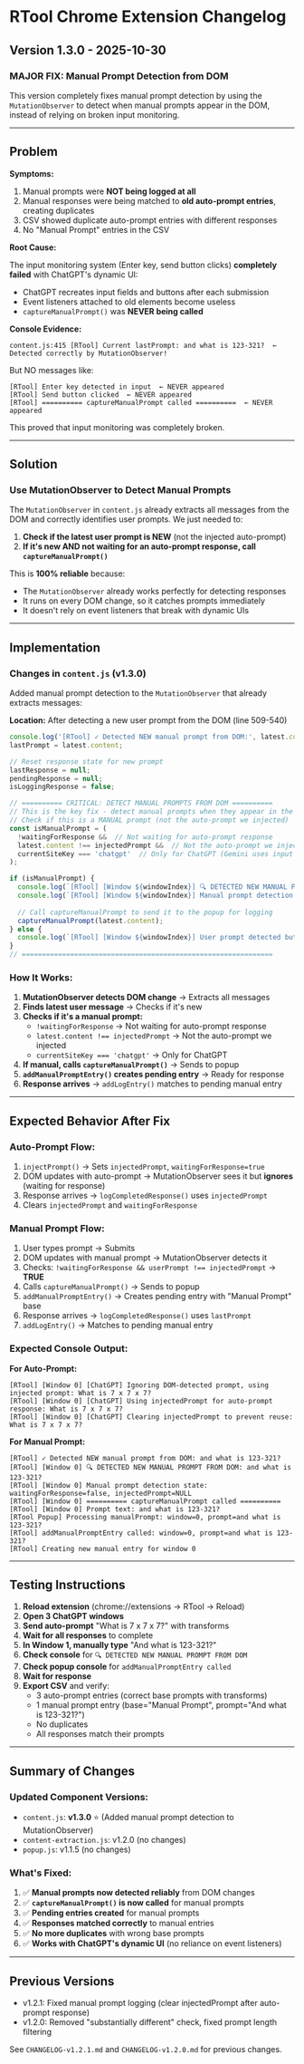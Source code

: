 # RTool Chrome Extension Changelog

## Version 1.3.0 - 2025-10-30

### **MAJOR FIX: Manual Prompt Detection from DOM**

This version completely fixes manual prompt detection by using the `MutationObserver` to detect when manual prompts appear in the DOM, instead of relying on broken input monitoring.

---

## **Problem**

**Symptoms:**
1. Manual prompts were **NOT being logged at all**
2. Manual responses were being matched to **old auto-prompt entries**, creating duplicates
3. CSV showed duplicate auto-prompt entries with different responses
4. No "Manual Prompt" entries in the CSV

**Root Cause:**

The input monitoring system (Enter key, send button clicks) **completely failed** with ChatGPT's dynamic UI:
- ChatGPT recreates input fields and buttons after each submission
- Event listeners attached to old elements become useless
- `captureManualPrompt()` was **NEVER being called**

**Console Evidence:**
```
content.js:415 [RTool] Current lastPrompt: and what is 123-321?  ← Detected correctly by MutationObserver!
```

But NO messages like:
```
[RTool] Enter key detected in input  ← NEVER appeared
[RTool] Send button clicked  ← NEVER appeared
[RTool] ========== captureManualPrompt called ==========  ← NEVER appeared
```

This proved that input monitoring was completely broken.

---

## **Solution**

### **Use MutationObserver to Detect Manual Prompts**

The `MutationObserver` in `content.js` already extracts all messages from the DOM and correctly identifies user prompts. We just needed to:

1. **Check if the latest user prompt is NEW** (not the injected auto-prompt)
2. **If it's new AND not waiting for an auto-prompt response, call `captureManualPrompt()`**

This is **100% reliable** because:
- The `MutationObserver` already works perfectly for detecting responses
- It runs on every DOM change, so it catches prompts immediately
- It doesn't rely on event listeners that break with dynamic UIs

---

## **Implementation**

### **Changes in `content.js` (v1.3.0)**

Added manual prompt detection to the `MutationObserver` that already extracts messages:

**Location:** After detecting a new user prompt from the DOM (line 509-540)

```javascript
console.log('[RTool] ✓ Detected NEW manual prompt from DOM:', latest.content.substring(0, 100));
lastPrompt = latest.content;

// Reset response state for new prompt
lastResponse = null;
pendingResponse = null;
isLoggingResponse = false;

// ========== CRITICAL: DETECT MANUAL PROMPTS FROM DOM ==========
// This is the key fix - detect manual prompts when they appear in the DOM
// Check if this is a MANUAL prompt (not the auto-prompt we injected)
const isManualPrompt = (
  !waitingForResponse &&  // Not waiting for auto-prompt response
  latest.content !== injectedPrompt &&  // Not the auto-prompt we injected
  currentSiteKey === 'chatgpt'  // Only for ChatGPT (Gemini uses input monitoring)
);

if (isManualPrompt) {
  console.log(`[RTool] [Window ${windowIndex}] 🔍 DETECTED NEW MANUAL PROMPT FROM DOM:`, latest.content.substring(0, 50));
  console.log(`[RTool] [Window ${windowIndex}] Manual prompt detection state: waitingForResponse=${waitingForResponse}, injectedPrompt=${injectedPrompt ? injectedPrompt.substring(0, 30) : 'NULL'}`);
  
  // Call captureManualPrompt to send it to the popup for logging
  captureManualPrompt(latest.content);
} else {
  console.log(`[RTool] [Window ${windowIndex}] User prompt detected but NOT manual (waitingForResponse=${waitingForResponse}, isInjected=${latest.content === injectedPrompt})`);
}
// ==============================================================
```

### **How It Works:**

1. **MutationObserver detects DOM change** → Extracts all messages
2. **Finds latest user message** → Checks if it's new
3. **Checks if it's a manual prompt:**
   - `!waitingForResponse` → Not waiting for auto-prompt response
   - `latest.content !== injectedPrompt` → Not the auto-prompt we injected
   - `currentSiteKey === 'chatgpt'` → Only for ChatGPT
4. **If manual, calls `captureManualPrompt()`** → Sends to popup
5. **`addManualPromptEntry()` creates pending entry** → Ready for response
6. **Response arrives** → `addLogEntry()` matches to pending manual entry

---

## **Expected Behavior After Fix**

### **Auto-Prompt Flow:**
1. `injectPrompt()` → Sets `injectedPrompt`, `waitingForResponse=true`
2. DOM updates with auto-prompt → MutationObserver sees it but **ignores** (waiting for response)
3. Response arrives → `logCompletedResponse()` uses `injectedPrompt`
4. Clears `injectedPrompt` and `waitingForResponse`

### **Manual Prompt Flow:**
1. User types prompt → Submits
2. DOM updates with manual prompt → MutationObserver detects it
3. Checks: `!waitingForResponse && userPrompt !== injectedPrompt` → **TRUE**
4. Calls `captureManualPrompt()` → Sends to popup
5. `addManualPromptEntry()` → Creates pending entry with "Manual Prompt" base
6. Response arrives → `logCompletedResponse()` uses `lastPrompt`
7. `addLogEntry()` → Matches to pending manual entry

### **Expected Console Output:**

**For Auto-Prompt:**
```
[RTool] [Window 0] [ChatGPT] Ignoring DOM-detected prompt, using injected prompt: What is 7 x 7 x 7?
[RTool] [Window 0] [ChatGPT] Using injectedPrompt for auto-prompt response: What is 7 x 7 x 7?
[RTool] [Window 0] [ChatGPT] Clearing injectedPrompt to prevent reuse: What is 7 x 7 x 7?
```

**For Manual Prompt:**
```
[RTool] ✓ Detected NEW manual prompt from DOM: and what is 123-321?
[RTool] [Window 0] 🔍 DETECTED NEW MANUAL PROMPT FROM DOM: and what is 123-321?
[RTool] [Window 0] Manual prompt detection state: waitingForResponse=false, injectedPrompt=NULL
[RTool] [Window 0] ========== captureManualPrompt called ==========
[RTool] [Window 0] Prompt text: and what is 123-321?
[RTool Popup] Processing manualPrompt: window=0, prompt=and what is 123-321?
[RTool] addManualPromptEntry called: window=0, prompt=and what is 123-321?
[RTool] Creating new manual entry for window 0
```

---

## **Testing Instructions**

1. **Reload extension** (chrome://extensions → RTool → Reload)
2. **Open 3 ChatGPT windows**
3. **Send auto-prompt** "What is 7 x 7 x 7?" with transforms
4. **Wait for all responses** to complete
5. **In Window 1, manually type** "And what is 123-321?"
6. **Check console** for `🔍 DETECTED NEW MANUAL PROMPT FROM DOM`
7. **Check popup console** for `addManualPromptEntry called`
8. **Wait for response**
9. **Export CSV** and verify:
   - 3 auto-prompt entries (correct base prompts with transforms)
   - 1 manual prompt entry (base="Manual Prompt", prompt="And what is 123-321?")
   - No duplicates
   - All responses match their prompts

---

## **Summary of Changes**

### **Updated Component Versions:**
- `content.js`: **v1.3.0** ⭐ (Added manual prompt detection to MutationObserver)
- `content-extraction.js`: v1.2.0 (no changes)
- `popup.js`: v1.1.5 (no changes)

### **What's Fixed:**
1. ✅ **Manual prompts now detected reliably** from DOM changes
2. ✅ **`captureManualPrompt()` is now called** for manual prompts
3. ✅ **Pending entries created** for manual prompts
4. ✅ **Responses matched correctly** to manual entries
5. ✅ **No more duplicates** with wrong base prompts
6. ✅ **Works with ChatGPT's dynamic UI** (no reliance on event listeners)

---

## Previous Versions

- v1.2.1: Fixed manual prompt logging (clear injectedPrompt after auto-prompt response)
- v1.2.0: Removed "substantially different" check, fixed prompt length filtering

See `CHANGELOG-v1.2.1.md` and `CHANGELOG-v1.2.0.md` for previous changes.


